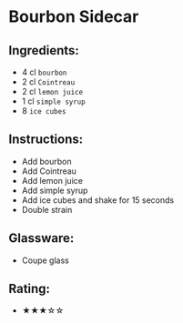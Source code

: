 # Bourbon Sidecar

## Ingredients:
- 4 cl `bourbon`
- 2 cl `Cointreau`
- 2 cl `lemon juice`
- 1 cl `simple syrup`
- 8 `ice cubes`

## Instructions:
- Add bourbon
- Add Cointreau
- Add lemon juice
- Add simple syrup
- Add ice cubes and shake for 15 seconds
- Double strain

## Glassware:
- Coupe glass

## Rating:
- ★★★☆☆